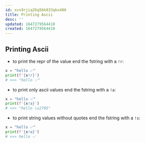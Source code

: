 ```yaml
---
id: xvs9rjiq26q5bk833qkx406
title: Printing Ascii
desc: ''
updated: 1647279564410
created: 1647279564410
---
```


## Printing Ascii

- to print the repr of the value end the fstring with a `!r`:

```python
x = "hello ✅"
print(f'{x!r}')
# >>> "hello ✅"
```

- to print only ascii values end the fstring with a `!a`:

```python
x = "hello ✅"
print(f'{x!a}')
# >>> "hello \u2705"
```

- to print string values without quotes end the fstring with a `!s`:

```python
x = "hello ✅"
print(f'{x!a}')
# >>> hello ✅
```
